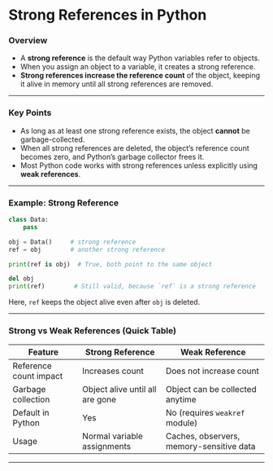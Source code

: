 # Strong References in Python

### Overview

* A **strong reference** is the default way Python variables refer to objects.
* When you assign an object to a variable, it creates a strong reference.
* **Strong references increase the reference count** of the object, keeping it alive in memory until all strong references are removed.

---

### Key Points

* As long as at least one strong reference exists, the object **cannot** be garbage-collected.
* When all strong references are deleted, the object’s reference count becomes zero, and Python’s garbage collector frees it.
* Most Python code works with strong references unless explicitly using **weak references**.

---

### Example: Strong Reference

```python
class Data:
    pass

obj = Data()     # strong reference
ref = obj        # another strong reference

print(ref is obj)  # True, both point to the same object

del obj
print(ref)        # Still valid, because `ref` is a strong reference
```

Here, `ref` keeps the object alive even after `obj` is deleted.

---

### Strong vs Weak References (Quick Table)

| Feature                | Strong Reference                | Weak Reference                           |
| ---------------------- | ------------------------------- | ---------------------------------------- |
| Reference count impact | Increases count                 | Does not increase count                  |
| Garbage collection     | Object alive until all are gone | Object can be collected anytime          |
| Default in Python      | Yes                             | No (requires `weakref` module)           |
| Usage                  | Normal variable assignments     | Caches, observers, memory-sensitive data |

---
